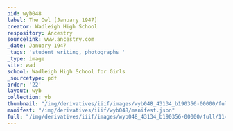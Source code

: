 ```yaml
---
pid: wyb048
label: The Owl [January 1947]
creator: Wadleigh High School
respository: Ancestry
sourcelink: www.ancestry.com
_date: January 1947
_tags: 'student writing, photographs '
_type: image
site: wad
school: Wadleigh High School for Girls
_sourcetype: pdf
order: '22'
layout: wyb
collection: yb
thumbnail: "/img/derivatives/iiif/images/wyb048_43134_b190356-00000/full/250,/0/default.jpg"
manifest: "/img/derivatives/iiif/wyb048/manifest.json"
full: "/img/derivatives/iiif/images/wyb048_43134_b190356-00000/full/1140,/0/default.jpg"
---
```

